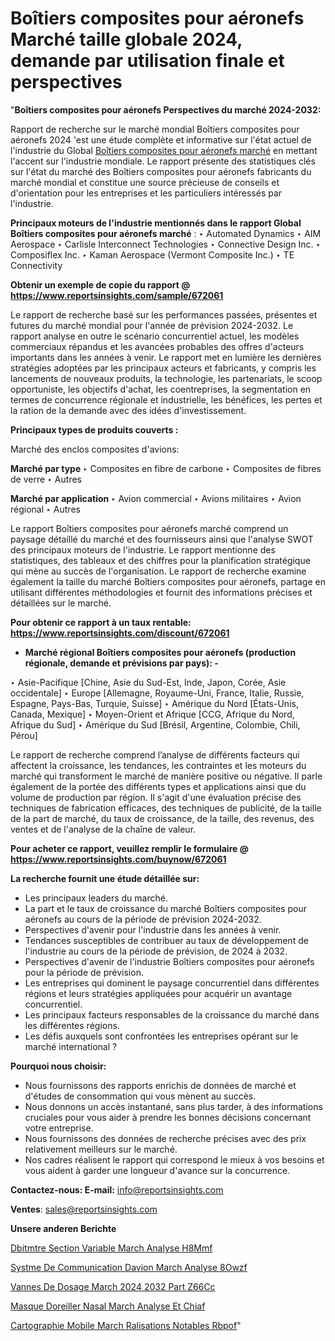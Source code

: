 # Boîtiers composites pour aéronefs Marché taille globale 2024, demande par utilisation finale et perspectives

"<strong>Boîtiers composites pour aéronefs Perspectives du marché 2024-2032:</strong>

Rapport de recherche sur le marché mondial Boîtiers composites pour aéronefs 2024 'est une étude complète et informative sur l'état actuel de l'industrie du Global <a href=https://www.reportsinsights.com/sample/672061>Boîtiers composites pour aéronefs marché</a> en mettant l'accent sur l'industrie mondiale. Le rapport présente des statistiques clés sur l'état du marché des Boîtiers composites pour aéronefs fabricants du marché mondial et constitue une source précieuse de conseils et d'orientation pour les entreprises et les particuliers intéressés par l'industrie.

<strong>Principaux moteurs de l'industrie mentionnés dans le rapport Global Boîtiers composites pour aéronefs marché</strong> :
‣ Automated Dynamics
‣ AIM Aerospace
‣ Carlisle Interconnect Technologies
‣ Connective Design Inc.
‣ Composiflex Inc.
‣ Kaman Aerospace (Vermont Composite Inc.)
‣ TE Connectivity

<strong>Obtenir un exemple de copie du rapport @ <a href=https://www.reportsinsights.com/sample/672061>https://www.reportsinsights.com/sample/672061</a></strong>

Le rapport de recherche basé sur les performances passées, présentes et futures du marché mondial pour l'année de prévision 2024-2032. Le rapport analyse en outre le scénario concurrentiel actuel, les modèles commerciaux répandus et les avancées probables des offres d'acteurs importants dans les années à venir. Le rapport met en lumière les dernières stratégies adoptées par les principaux acteurs et fabricants, y compris les lancements de nouveaux produits, la technologie, les partenariats, le scoop opportuniste, les objectifs d'achat, les coentreprises, la segmentation en termes de concurrence régionale et industrielle, les bénéfices, les pertes et la ration de la demande avec des idées d'investissement.

<strong>Principaux types de produits couverts :</strong>

Marché des enclos composites d'avions:

<strong>Marché par type </strong>
‣ Composites en fibre de carbone
‣ Composites de fibres de verre
‣ Autres

<strong>Marché par application </strong>
‣ Avion commercial
‣ Avions militaires
‣ Avion régional
‣ Autres

Le rapport Boîtiers composites pour aéronefs marché comprend un paysage détaillé du marché et des fournisseurs ainsi que l'analyse SWOT des principaux moteurs de l'industrie. Le rapport mentionne des statistiques, des tableaux et des chiffres pour la planification stratégique qui mène au succès de l'organisation. Le rapport de recherche examine également la taille du marché Boîtiers composites pour aéronefs, partage en utilisant différentes méthodologies et fournit des informations précises et détaillées sur le marché.

<strong>Pour obtenir ce rapport à un taux rentable: <a href=https://www.reportsinsights.com/discount/672061>https://www.reportsinsights.com/discount/672061</a></strong>
<ul>
  <li><strong>Marché régional Boîtiers composites pour aéronefs (production régionale, demande et prévisions par pays): -</strong></li>
</ul>
‣ Asie-Pacifique [Chine, Asie du Sud-Est, Inde, Japon, Corée, Asie occidentale]
‣ Europe [Allemagne, Royaume-Uni, France, Italie, Russie, Espagne, Pays-Bas, Turquie, Suisse]
‣ Amérique du Nord [États-Unis, Canada, Mexique]
‣ Moyen-Orient et Afrique [CCG, Afrique du Nord, Afrique du Sud]
‣ Amérique du Sud [Brésil, Argentine, Colombie, Chili, Pérou]

Le rapport de recherche comprend l’analyse de différents facteurs qui affectent la croissance, les tendances, les contraintes et les moteurs du marché qui transforment le marché de manière positive ou négative. Il parle également de la portée des différents types et applications ainsi que du volume de production par région. Il s'agit d'une évaluation précise des techniques de fabrication efficaces, des techniques de publicité, de la taille de la part de marché, du taux de croissance, de la taille, des revenus, des ventes et de l'analyse de la chaîne de valeur.

<strong>Pour acheter ce rapport, veuillez remplir le formulaire @   <a href=https://www.reportsinsights.com/buynow/672061>https://www.reportsinsights.com/buynow/672061</a></strong>

<strong>La recherche fournit une étude détaillée sur:</strong>
<ul>
  <li>Les principaux leaders du marché.</li>
  <li>La part et le taux de croissance du marché Boîtiers composites pour aéronefs au cours de la période de prévision 2024-2032.</li>
  <li>Perspectives d'avenir pour l'industrie dans les années à venir.</li>
  <li>Tendances susceptibles de contribuer au taux de développement de l'industrie au cours de la période de prévision, de 2024 à 2032.</li>
  <li>Perspectives d'avenir de l'industrie Boîtiers composites pour aéronefs pour la période de prévision.</li>
  <li>Les entreprises qui dominent le paysage concurrentiel dans différentes régions et leurs stratégies appliquées pour acquérir un avantage concurrentiel.</li>
  <li>Les principaux facteurs responsables de la croissance du marché dans les différentes régions.</li>
  <li>Les défis auxquels sont confrontées les entreprises opérant sur le marché international ?</li>
</ul>
<strong>Pourquoi nous choisir:</strong>
<ul>
  <li>Nous fournissons des rapports enrichis de données de marché et d'études de consommation qui vous mènent au succès.</li>
  <li>Nous donnons un accès instantané, sans plus tarder, à des informations cruciales pour vous aider à prendre les bonnes décisions concernant votre entreprise.</li>
  <li>Nous fournissons des données de recherche précises avec des prix relativement meilleurs sur le marché.</li>
  <li>Nos cadres réalisent le rapport qui correspond le mieux à vos besoins et vous aident à garder une longueur d'avance sur la concurrence.</li>
</ul>
<strong>Contactez-nous:
</strong><strong>E-mail:</strong> <a href=mailto:info@reportsinsights.com>info@reportsinsights.com</a>

<strong>Ventes</strong>: <a href=mailto:sales@reportsinsights.com>sales@reportsinsights.com</a>

<strong>Unsere anderen Berichte</strong>

<a href=https://www.linkedin.com/pulse/d%C3%A9bitm%C3%A8tre-%C3%A0-section-variable-march%C3%A9-analyse-h8mmf/>Dbitmtre  Section Variable March Analyse H8Mmf</a>

<a href=https://www.linkedin.com/pulse/syst%C3%A8me-de-communication-davion-march%C3%A9-analyse-8owzf/>Systme De Communication Davion March Analyse 8Owzf</a>

<a href=https://www.linkedin.com/pulse/vannes-de-dosage-march%C3%A9-2024-2032-part-z66cc/>Vannes De Dosage March 2024 2032 Part Z66Cc</a>

<a href=https://www.linkedin.com/pulse/masque-doreiller-nasal-march%C3%A9-analyse-et-chiaf/>Masque Doreiller Nasal March Analyse Et Chiaf</a>

<a href=https://www.linkedin.com/pulse/cartographie-mobile-march%C3%A9-r%C3%A9alisations-notables-rbpof/>Cartographie Mobile March Ralisations Notables Rbpof</a>"
